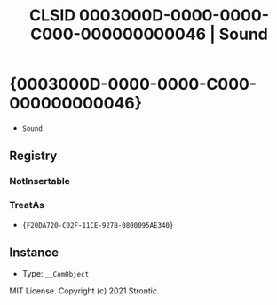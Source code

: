 ﻿---
title: "CLSID 0003000D-0000-0000-C000-000000000046 | Sound"
excerpt: What is COM-Object CLSID 0003000D-0000-0000-C000-000000000046?
---

# {0003000D-0000-0000-C000-000000000046}

* `Sound`

## Registry


### NotInsertable


### TreatAs

* `{F20DA720-C02F-11CE-927B-0800095AE340}`

## Instance

* Type: `__ComObject`

MIT License. Copyright (c) 2021 Strontic.


